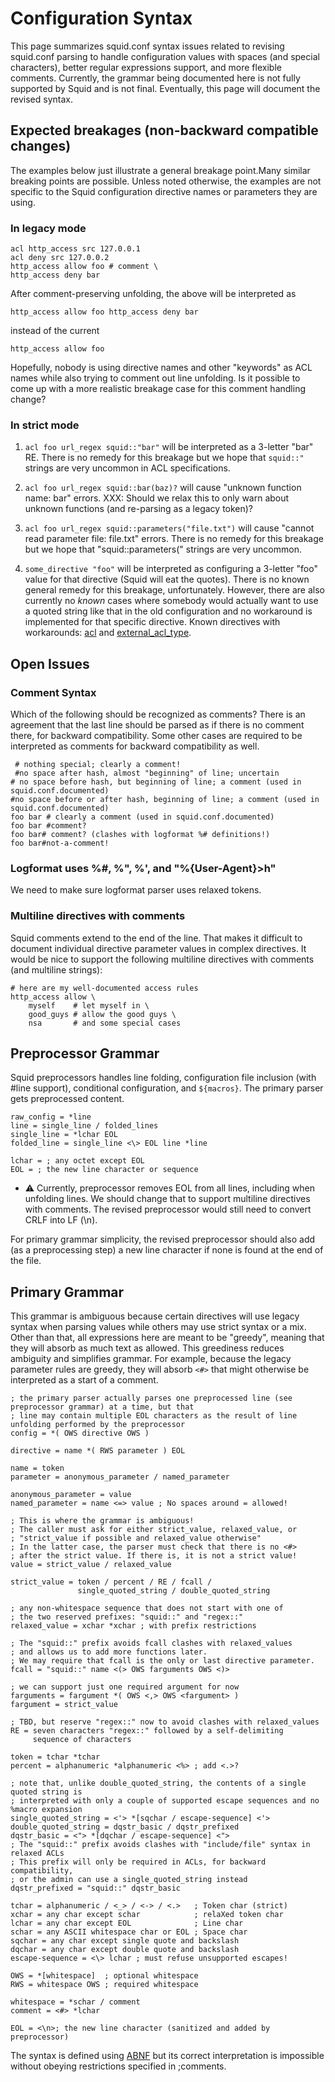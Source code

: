 # Configuration Syntax

This page summarizes squid.conf syntax issues related to revising
squid.conf parsing to handle configuration values with spaces (and
special characters), better regular expressions support, and more
flexible comments. Currently, the grammar being documented here is not
fully supported by Squid and is not final. Eventually, this page will
document the revised syntax.

## Expected breakages (non-backward compatible changes)

The examples below just illustrate a general breakage point.Many similar
breaking points are possible. Unless noted otherwise, the examples are
not specific to the Squid configuration directive names or parameters
they are using.

### In legacy mode

    acl http_access src 127.0.0.1
    acl deny src 127.0.0.2
    http_access allow foo # comment \
    http_access deny bar

After comment-preserving unfolding, the above will be interpreted as

    http_access allow foo http_access deny bar

instead of the current

    http_access allow foo

Hopefully, nobody is using directive names and other "keywords" as ACL
names while also trying to comment out line unfolding. Is it possible to
come up with a more realistic breakage case for this comment handling
change?

### In strict mode

1.  `acl foo url_regex squid::"bar"` will be interpreted as a 3-letter
    "bar" RE. There is no remedy for this breakage but we hope that
    `squid::"` strings are very uncommon in ACL specifications.

2.  `acl foo url_regex squid::bar(baz)?` will cause "unknown function
    name: bar" errors. XXX: Should we relax this to only warn about
    unknown functions (and re-parsing as a legacy token)?

3.  `acl foo url_regex squid::parameters("file.txt")` will cause "cannot
    read parameter file: file.txt" errors. There is no remedy for this
    breakage but we hope that "squid::parameters(" strings are very
    uncommon.

4.  `some_directive "foo"` will be interpreted as configuring a 3-letter
    "foo" value for that directive (Squid will eat the quotes). There is
    no known general remedy for this breakage, unfortunately. However,
    there are also currently no *known* cases where somebody would
    actually want to use a quoted string like that in the old
    configuration and no workaround is implemented for that specific
    directive. Known directives with workarounds:
    [acl](http://www.squid-cache.org/Doc/config/acl) and
    [external\_acl\_type](http://www.squid-cache.org/Doc/config/external_acl_type).

## Open Issues

### Comment Syntax

Which of the following should be recognized as comments? There is an
agreement that the last line should be parsed as if there is no comment
there, for backward compatibility. Some other cases are required to be
interpreted as comments for backward compatibility as well.

``` 
 # nothing special; clearly a comment!
 #no space after hash, almost "beginning" of line; uncertain
# no space before hash, but beginning of line; a comment (used in squid.conf.documented)
#no space before or after hash, beginning of line; a comment (used in squid.conf.documented)
foo bar # clearly a comment (used in squid.conf.documented)
foo bar #comment?
foo bar# comment? (clashes with logformat %# definitions!)
foo bar#not-a-comment!
```

### Logformat uses %\#, %", %', and "%{User-Agent}\>h"

We need to make sure logformat parser uses relaxed tokens.

### Multiline directives with comments

Squid comments extend to the end of the line. That makes it difficult to
document individual directive parameter values in complex directives. It
would be nice to support the following multiline directives with
comments (and multiline strings):

    # here are my well-documented access rules
    http_access allow \
        myself    # let myself in \
        good_guys # allow the good guys \
        nsa       # and some special cases

## Preprocessor Grammar

Squid preprocessors handles line folding, configuration file inclusion
(with \#line support), conditional configuration, and `${macros}`. The
primary parser gets preprocessed content.

    raw_config = *line
    line = single_line / folded_lines
    single_line = *lchar EOL
    folded_line = single_line <\> EOL line *line
    
    lchar = ; any octet except EOL
    EOL = ; the new line character or sequence

  - ⚠️
    Currently, preprocessor removes EOL from all lines, including when
    unfolding lines. We should change that to support multiline
    directives with comments. The revised preprocessor would still need
    to convert CRLF into LF (\\n).

For primary grammar simplicity, the revised preprocessor should also add
(as a preprocessing step) a new line character if none is found at the
end of the file.

## Primary Grammar

This grammar is ambiguous because certain directives will use legacy
syntax when parsing values while others may use strict syntax or a mix.
Other than that, all expressions here are meant to be "greedy", meaning
that they will absorb as much text as allowed. This greediness reduces
ambiguity and simplifies grammar. For example, because the legacy
parameter rules are greedy, they will absorb `<#>` that might otherwise
be interpreted as a start of a comment.

    ; the primary parser actually parses one preprocessed line (see preprocessor grammar) at a time, but that
    ; line may contain multiple EOL characters as the result of line unfolding performed by the preprocessor
    config = *( OWS directive OWS )
    
    directive = name *( RWS parameter ) EOL
    
    name = token
    parameter = anonymous_parameter / named_parameter
    
    anonymous_parameter = value
    named_parameter = name <=> value ; No spaces around = allowed!
    
    ; This is where the grammar is ambiguous!
    ; The caller must ask for either strict_value, relaxed_value, or
    ; "strict_value if possible and relaxed_value otherwise"
    ; In the latter case, the parser must check that there is no <#>
    ; after the strict value. If there is, it is not a strict value!
    value = strict_value / relaxed_value
    
    strict_value = token / percent / RE / fcall /
                   single_quoted_string / double_quoted_string
    
    ; any non-whitespace sequence that does not start with one of
    ; the two reserved prefixes: "squid::" and "regex::"
    relaxed_value = xchar *xchar ; with prefix restrictions
    
    ; The "squid::" prefix avoids fcall clashes with relaxed_values
    ; and allows us to add more functions later.
    ; We may require that fcall is the only or last directive parameter.
    fcall = "squid::" name <(> OWS farguments OWS <)>
    
    ; we can support just one required argument for now
    farguments = fargument *( OWS <,> OWS <fargument> )
    fargument = strict_value
    
    ; TBD, but reserve "regex::" now to avoid clashes with relaxed_values
    RE = seven characters "regex::" followed by a self-delimiting
         sequence of characters
    
    token = tchar *tchar
    percent = alphanumeric *alphanumeric <%> ; add <.>?
    
    ; note that, unlike double_quoted_string, the contents of a single quoted string is 
    ; interpreted with only a couple of supported escape sequences and no %macro expansion
    single_quoted_string = <'> *[sqchar / escape-sequence] <'>
    double_quoted_string = dqstr_basic / dqstr_prefixed
    dqstr_basic = <"> *[dqchar / escape-sequence] <">
    ; The "squid::" prefix avoids clashes with "include/file" syntax in relaxed ACLs
    ; This prefix will only be required in ACLs, for backward compatibility,
    ; or the admin can use a single_quoted_string instead
    dqstr_prefixed = "squid::" dqstr_basic
    
    tchar = alphanumeric / <_> / <-> / <.>   ; Token char (strict)
    xchar = any char except schar            ; relaXed token char
    lchar = any char except EOL              ; Line char
    schar = any ASCII whitespace char or EOL ; Space char
    sqchar = any char except single quote and backslash
    dqchar = any char except double quote and backslash
    escape-sequence = <\> lchar ; must refuse unsupported escapes!
    
    OWS = *[whitespace]  ; optional whitespace
    RWS = whitespace OWS ; required whitespace
    
    whitespace = *schar / comment
    comment = <#> *lchar
    
    EOL = <\n>; the new line character (sanitized and added by preprocessor)

The syntax is defined using [ABNF](http://tools.ietf.org/html/rfc5234)
but its correct interpretation is impossible without obeying
restrictions specified in ;comments.
